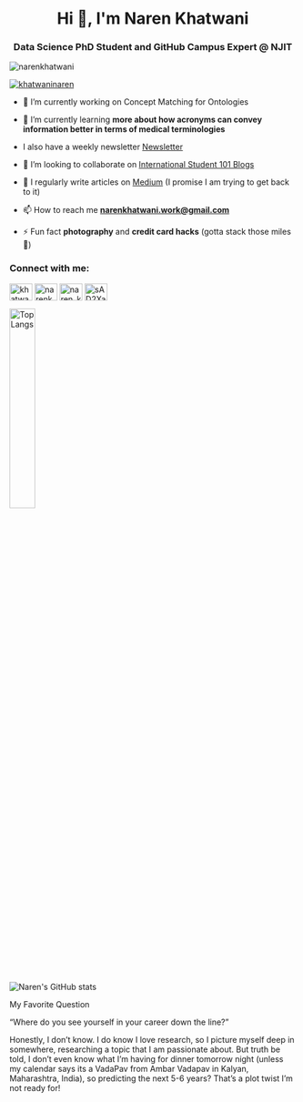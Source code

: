 <h1 align="center">Hi 👋, I'm Naren Khatwani</h1>
<h3 align="center">Data Science PhD Student and GitHub Campus Expert @ NJIT</h3>

<p align="left"> <img src="https://komarev.com/ghpvc/?username=narenkhatwani&label=Profile%20views&color=0e75b6&style=flat" alt="narenkhatwani" /> </p>

<p align="left"> <a href="https://twitter.com/khatwaninaren" target="blank"><img src="https://img.shields.io/twitter/follow/khatwaninaren?logo=twitter&style=for-the-badge" alt="khatwaninaren" /></a> </p>

- 🔭 I’m currently working on Concept Matching for Ontologies

- 🌱 I’m currently learning **more about how acronyms can convey information better in terms of medical terminologies**

- I also have a weekly newsletter [Newsletter](https://buttondown.com/narenkhatwani)

- 👯 I’m looking to collaborate on [International Student 101 Blogs](https://narenkhatwani-blogs.notion.site/FAQs-regarding-Graduate-and-Undergraduate-studies-72e6832cab4a48f9b9b3bbb70487c58a?pvs=4)

- 📝 I regularly write articles on [Medium]([https://www.getrevue.co/profile/thatdesiguy](https://medium.com/@naren_khatwani007)) (I promise I am trying to get back to it)

- 📫 How to reach me **narenkhatwani.work@gmail.com**

- ⚡ Fun fact **photography** and **credit card hacks** (gotta stack those miles 🌝)

<h3 align="left">Connect with me:</h3>
<p align="left">
<a href="https://twitter.com/khatwaninaren" target="blank"><img align="center" src="https://raw.githubusercontent.com/rahuldkjain/github-profile-readme-generator/master/src/images/icons/Social/twitter.svg" alt="khatwaninaren" height="30" width="40" /></a>
<a href="https://linkedin.com/in/narenkhatwani" target="blank"><img align="center" src="https://raw.githubusercontent.com/rahuldkjain/github-profile-readme-generator/master/src/images/icons/Social/linked-in-alt.svg" alt="narenkhatwani" height="30" width="40" /></a>
<a href="https://instagram.com/naren_khatwani007" target="blank"><img align="center" src="https://raw.githubusercontent.com/rahuldkjain/github-profile-readme-generator/master/src/images/icons/Social/instagram.svg" alt="naren_khatwani007" height="30" width="40" /></a>
<a href="https://discord.gg/sAD2XajWjS" target="blank"><img align="center" src="https://raw.githubusercontent.com/rahuldkjain/github-profile-readme-generator/master/src/images/icons/Social/discord.svg" alt="sAD2XajWjS" height="30" width="40" /></a>
</p>


<img src="https://github-readme-stats.vercel.app/api/top-langs/?username=narenkhatwani&hide=Jupyter%20Notebook&layout=pie" alt="Top Langs" style="width: 30%;">

![Naren's GitHub stats](https://github-readme-stats.vercel.app/api?username=narenkhatwani&show=reviews,prs_merged,prs_merged_percentage&theme=transparent)

My Favorite Question

“Where do you see yourself in your career down the line?”

Honestly, I don’t know. I do know I love research, so I picture myself deep in somewhere, researching a topic that I am passionate about. But truth be told, I don’t even know what I’m having for dinner tomorrow night (unless my calendar says its a VadaPav from Ambar Vadapav in Kalyan, Maharashtra, India), so predicting the next 5-6 years? That’s a plot twist I’m not ready for!
